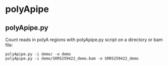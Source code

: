 # polyApipe



## polyApipe.py

Count reads in polyA regions with polyApipe.py script on a directory or bam file:

```
polyApipe.py -i demo/ -o demo
polyApipe.py -i demo/SRR5259422_demo.bam -o SRR5259422_demo
```






